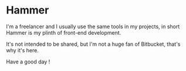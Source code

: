 # Hammer

I'm a freelancer and I usually use the same tools in my projects, in short Hammer is my plinth of front-end development.

It's not intended to be shared, but I'm not a huge fan of Bitbucket, that's why it's here.

Have a good day !
